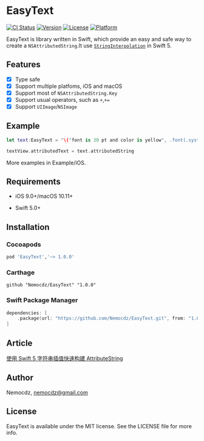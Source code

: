 # EasyText

[![CI Status](https://img.shields.io/travis/Nemocdz/EasyText.svg?style=flat)](https://travis-ci.org/Nemocdz/EasyText)
[![Version](https://img.shields.io/cocoapods/v/EasyText.svg?style=flat)](https://cocoapods.org/pods/EasyText)
[![License](https://img.shields.io/cocoapods/l/EasyText.svg?style=flat)](https://cocoapods.org/pods/EasyText)
[![Platform](https://img.shields.io/cocoapods/p/EasyText.svg?style=flat)](https://cocoapods.org/pods/EasyText)

EasyText is library written in Swift, which provide an easy and safe way to create a `NSAttributedString`.It use [`StringInterpolation`](https://github.com/apple/swift-evolution/blob/master/proposals/0228-fix-expressiblebystringinterpolation.md) in Swift 5.

## Features

- [x] Type safe
- [x] Support multiple platfoms, iOS and macOS
- [x] Support most of `NSAttributedString.Key`
- [x] Support usual operators, such as `+`,`+=`
- [x] Support `UIImage`/`NSImage`

## Example

```swift
let text:EasyText = "\("font is 30 pt and color is yellow", .font(.systemFont(ofSize: 20)), .color(.blue))"

textView.attributedText = text.attributedString
```

More examples in Example/iOS.

## Requirements

* iOS 9.0+/macOS 10.11+

* Swift 5.0+

## Installation

### Cocoapods

```ruby
pod 'EasyText','~> 1.0.0'
```

### Carthage

```
github "Nemocdz/EasyText" "1.0.0"
```

### Swift Package Manager

```swift
dependencies: [
    .package(url: "https://github.com/Nemocdz/EasyText.git", from: "1.0.0")
]
```

## Article

[使用 Swift 5 字符串插值快速构建 AttributeString](https://nemocdz.github.io/post/%E4%BD%BF%E7%94%A8-swift-5-%E5%AD%97%E7%AC%A6%E4%B8%B2%E6%8F%92%E5%80%BC%E7%AE%80%E5%8D%95%E6%9E%84%E5%BB%BA-attributestring/)

## Author

Nemocdz, nemocdz@gmail.com

## License

EasyText is available under the MIT license. See the LICENSE file for more info.
